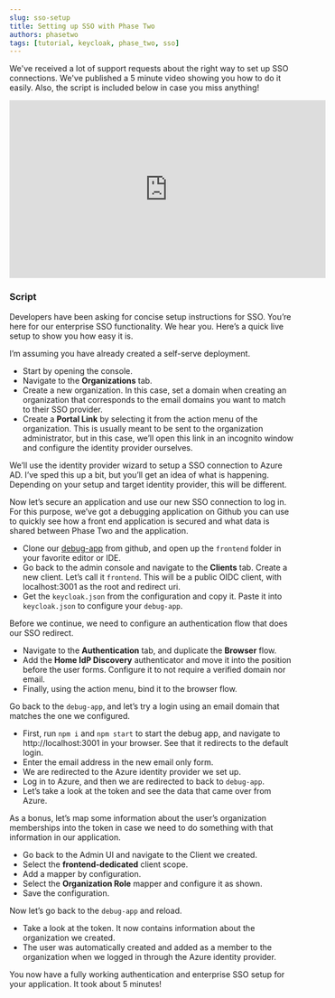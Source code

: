 ```yaml
---
slug: sso-setup
title: Setting up SSO with Phase Two
authors: phasetwo
tags: [tutorial, keycloak, phase_two, sso]
---
```


We've received a lot of support requests about the right way to set up SSO connections. We've published a 5 minute video showing you how to do it easily. Also, the script is included below in case you miss anything!

<iframe width="560" height="315" src="https://www.youtube.com/embed/wAeT07JGhOI" title="YouTube video player" frameborder="0" allow="accelerometer; autoplay; clipboard-write; encrypted-media; gyroscope; picture-in-picture" allowfullscreen></iframe>

<!--truncate-->

### Script

Developers have been asking for concise setup instructions for SSO. You’re here for our enterprise SSO functionality. We hear you. Here’s a quick live setup to show you how easy it is.

I’m assuming you have already created a self-serve deployment.

- Start by opening the console.
- Navigate to the **Organizations** tab.
- Create a new organization. In this case, set a domain when creating an organization that corresponds to the email domains you want to match to their SSO provider.
- Create a **Portal Link** by selecting it from the action menu of the organization. This is usually meant to be sent to the organization administrator, but in this case, we’ll open this link in an incognito window and configure the identity provider ourselves.

We’ll use the identity provider wizard to setup a SSO connection to Azure AD. I’ve sped this up a bit, but you’ll get an idea of what is happening. Depending on your setup and target identity provider, this will be different.

Now let’s secure an application and use our new SSO connection to log in. For this purpose, we’ve got a debugging application on Github you can use to quickly see how a front end application is secured and what data is shared between Phase Two and the application.

- Clone our [debug-app](https://github.com/p2-inc/debug-app) from github, and open up the `frontend` folder in your favorite editor or IDE.
- Go back to the admin console and navigate to the **Clients** tab. Create a new client. Let’s call it `frontend`. This will be a public OIDC client, with localhost:3001 as the root and redirect uri.
- Get the `keycloak.json` from the configuration and copy it. Paste it into `keycloak.json` to configure your `debug-app`.

Before we continue, we need to configure an authentication flow that does our SSO redirect.

- Navigate to the **Authentication** tab, and duplicate the **Browser** flow.
- Add the **Home IdP Discovery** authenticator and move it into the position before the user forms. Configure it to not require a verified domain nor email.
- Finally, using the action menu, bind it to the browser flow.

Go back to the `debug-app`, and let’s try a login using an email domain that matches the one we configured.

- First, run `npm i` and `npm start` to start the debug app, and navigate to http://localhost:3001 in your browser. See that it redirects to the default login.
- Enter the email address in the new email only form.
- We are redirected to the Azure identity provider we set up.
- Log in to Azure, and then we are redirected to back to `debug-app`.
- Let’s take a look at the token and see the data that came over from Azure.

As a bonus, let’s map some information about the user’s organization memberships into the token in case we need to do something with that information in our application.

- Go back to the Admin UI and navigate to the Client we created.
- Select the **frontend-dedicated** client scope.
- Add a mapper by configuration.
- Select the **Organization Role** mapper and configure it as shown.
- Save the configuration.

Now let’s go back to the `debug-app` and reload.

- Take a look at the token. It now contains information about the organization we created.
- The user was automatically created and added as a member to the organization when we logged in through the Azure identity provider.

You now have a fully working authentication and enterprise SSO setup for your application. It took about 5 minutes!
